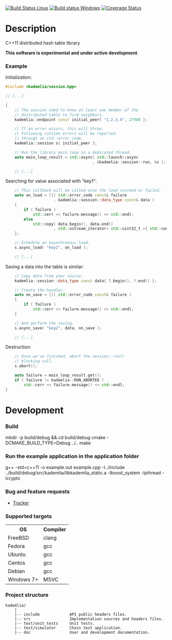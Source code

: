 [![Build Status Linux](https://travis-ci.org/DavidKeller/kademlia.svg?branch=master)](https://travis-ci.org/DavidKeller/kademlia)
[![Build status Windows](https://ci.appveyor.com/api/projects/status/vf43m6qq8fk6kri1?svg=true)](https://ci.appveyor.com/project/DavidKeller/kademlia)
[![Coverage Status](https://coveralls.io/repos/github/DavidKeller/kademlia/badge.svg?branch=master)](https://coveralls.io/github/DavidKeller/kademlia?branch=master)


# Description
C++11 distributed hash table library

**This software is experimental and under active development**.



### Example
Initialization:
```C++
#include <kademlia/session.hpp>

// [...]

{
    // The session need to know at least one member of the
    // distributed table to find neighbors.
    kademlia::endpoint const initial_peer{ "1.2.3.4", 27980 };

    // If an error occurs, this will throw.
    // Following runtime errors will be reported
    // through an std::error_code.
    kademlia::session s{ initial_peer };

    // Run the library main loop in a dedicated thread.
    auto main_loop_result = std::async( std::launch::async
                                      , &kademlia::session::run, &s );

    // [...]
```

Searching for value associated with "key1":
```C++
    // This callback will be called once the load succeed or failed.
    auto on_load = []( std::error_code const& failure
                     , kademlia::session::data_type const& data )
    {
        if ( failure )
            std::cerr << failure.message() << std::endl;
        else
            std::copy( data.begin(), data.end()
                     , std::ostream_iterator< std::uint32_t >{ std::cout, " " } );
    };

    // Schedule an asynchronous load.
    s.async_load( "key1", on_load );

    // [...]
```

Saving a data into the table is similar:
```C++
    // Copy data from your source.
    kademlia::session::data_type const data{ ?.begin(), ?.end() };

    // Create the handler.
    auto on_save = []( std::error_code const& failure )
    {
        if ( failure )
            std::cerr << failure.message() << std::endl;
    }

    // And perform the saving.
    s.async_save( "key2", data, on_save );

    // [...]
```

Destruction:
```C++
    // Once we've finished, abort the session::run()
    // blocking call.
    s.abort();

    auto failure = main_loop_result.get();
    if ( failure != kademlia::RUN_ABORTED )
        std::cerr << failure.message() << std::endl;
}
```

# Development
### Build 
mkdir -p build/debug && cd build/debug
cmake -DCMAKE_BUILD_TYPE=Debug ../..
make

### Run the example application in the application folder
g++ -std=c++11 -o example.out example.cpp -I../include ../build/debug/src/kademlia/libkademlia_static.a -lboost_system -lpthread -lcrypto


### Bug and feature requests
* [Tracker](http://redmine.litchis.fr/projects/kademlia)

### Supported targets
<table>
<tr><th>OS</th><th>Compiler</th></tr>
<tr><td>FreeBSD</td><td>clang</td></tr>
<tr><td>Fedora</td><td>gcc</td></tr>
<tr><td>Ubuntu</td><td>gcc</td></tr>
<tr><td>Centos</td><td>gcc</td></tr>
<tr><td>Debian</td><td>gcc</td></tr>
<tr><td>Windows 7+</td><td>MSVC</td></tr>
</table>

### Project structure
```
kademlia/
    |
    |-- include             API public headers files.
    |-- src                 Implementation sources and headers files.
    |-- test/unit_tests     Unit tests.
    |-- test/simulator      Chain test application.
    |-- doc                 User and development documentation.
```

